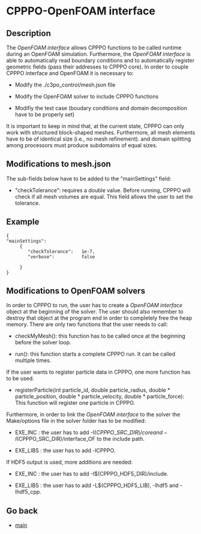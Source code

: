 CPPPO-OpenFOAM interface
===============


Description
---------------------

The _OpenFOAM interface_ allows CPPPO functions to be called runtime during an OpenFOAM simulation. Furthermore, the _OpenFOAM interface_ is able to automatically read boundary conditions and to automatically register geometric fields (pass their addresses to CPPPO core). In order to couple CPPPO interface and OpenFOAM it is necessary to:

* Modify the ./c3po_control/mesh.json file

* Modify the OpenFOAM solver to include CPPPO functions

* Modifiy the test case (boudary conditions and domain decomposition have to be properly set)

It is important to keep in mind that, at the current state, CPPPO can only work with structured block-shaped meshes. Furthermore, all mesh elements have to be of identical size (i.e., no mesh refinement). and domain splitting among processors must produce subdomains of equal sizes. 

Modifications to mesh.json
--------------------------

The sub-fields below have to be added to the "mainSettings" field:

* "checkTolerance": requires a double value. Before running, CPPPO will check if all mesh volumes are equal. This field allows the user to set the tolerance.

Example
-------
```
{
"mainSettings": 
     {
        "checkTolerance":   1e-7,
        "verbose":          false
        
     }
}
```

Modifications to OpenFOAM solvers
---------------------------------

In order to CPPPO to run, the user has to create a _OpenFOAM interface_ object at the beginning of the solver. The user should also remember to destroy that object at the program end in order to completely free the heap memory. There are only two functions that the user needs to call:

* checkMyMesh(): this function has to be called once at the beginning before the solver loop.

* run(): this function starts a complete CPPPO run. It can be called multiple times.

If the user wants to register particle data in CPPPO, one more function has to be used.

* registerParticle(int particle\_id, double particle\_radius, double * particle\_position, double * particle\_velocity, double * particle\_force): This function will register one particle in CPPPO.

Furthermore, in order to link the _OpenFOAM interface_ to the solver the Make/options file in the solver folder has to be modified:

* EXE\_INC : the user has to add -I$(CPPPO\_SRC\_DIR)/core and  -I$(CPPPO\_SRC\_DIR)/interface\_OF to the include path.

* EXE\_LIBS : the user has to add -lCPPPO.

If HDF5 output is used, more additions are needed:

* EXE\_INC : the user has to add -I$(CPPPO\_HDF5\_DIR)/include.

* EXE\_LIBS : the user has to add -L$(CPPPO\_HDF5\_LIB), -lhdf5 and -lhdf5_cpp.

Go back
-----------
 - [main](01_main.md)
